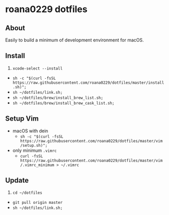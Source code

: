 # roana0229 dotfiles

## About

Easily to build a minimum of development environment for macOS.

## Install

1. `xcode-select --install`
- `sh -c "$(curl -fsSL https://raw.githubusercontent.com/roana0229/dotfiles/master/install.sh)";`
- `sh ~/dotfiles/link.sh;`
- `sh ~/dotfiles/brew/install_brew_list.sh;`
- `sh ~/dotfiles/brew/install_brew_cask_list.sh;`

## Setup Vim

- macOS with dein
  - `sh -c "$(curl -fsSL https://raw.githubusercontent.com/roana0229/dotfiles/master/vim/setup.sh)";`
- only minimum `.vimrc`
  - `curl -fsSL https://raw.githubusercontent.com/roana0229/dotfiles/master/vim/.vimrc_minimum > ~/.vimrc`

## Update

1. `cd ~/dotfiles`
- `git pull origin master`
- `sh ~/dotfiles/link.sh;`
